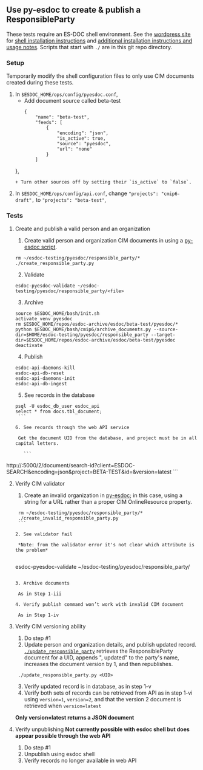 ## Use py-esdoc to create & publish a ResponsibleParty
These tests require an ES-DOC shell environment. See the [wordpress site](http://wordpress.es-doc.org) for [shell installation instructions](http://wordpress.es-doc.org/how-to-install-shell/) and [additional installation instructions and usage notes](http://wordpress.es-doc.org/stack-installation-faq/). Scripts that start with `./` are in this git repo directory.

### Setup
Temporarily modify the shell configuration files to only use CIM documents created during these tests.

1. In `$ESDOC_HOME/ops/config/pyesdoc.conf`,
    + Add document source called beta-test
      ```
      {
          "name": "beta-test",
          "feeds": [
              {
                  "encoding": "json",
                  "is_active": true,
                  "source": "pyesdoc",
                  "url": "none"
              }
          ]
     },
     ```
    + Turn other sources off by setting their `is_active` to `false`.
2. In `$ESDOC_HOME/ops/config/api.conf`, change `"projects": "cmip6-draft",` to `"projects": "beta-test"`,

### Tests
1. Create and publish a valid person and an organization
    1. Create valid person and organization CIM documents in using a [py-esdoc script](https://github.com/ES-DOC/esdoc-testing/blob/master/pyesdoc/create_responsible_party.py).
    
      ```
      rm ~/esdoc-testing/pyesdoc/responsible_party/*
      ./create_responsible_party.py
      ```
    
    2. Validate
    
      ```
      esdoc-pyesdoc-validate ~/esdoc-testing/pyesdoc/responsible_party/<file>
      ```
    
    3. Archive
    
      ```
    source $ESDOC_HOME/bash/init.sh
    activate_venv pyesdoc
    rm $ESDOC_HOME/repos/esdoc-archive/esdoc/beta-test/pyesdoc/*
    python $ESDOC_HOME/bash/cmip6/archive_documents.py --source-dir=$HOME/esdoc-testing/pyesdoc/responsible_party --target-dir=$ESDOC_HOME/repos/esdoc-archive/esdoc/beta-test/pyesdoc
    deactivate
      ```
      
    4. Publish
    
      ```
    esdoc-api-daemons-kill
    esdoc-api-db-reset
    esdoc-api-daemons-init
    esdoc-api-db-ingest
      ```
      
    5. See records in the database
    
      ```
    psql -U esdoc_db_user esdoc_api
    select * from docs.tbl_document;
       ```
       
    6. See records through the web API service
    
       Get the document UID from the database, and project must be in all capital letters.
       
         ```
http://<server>:5000/2/document/search-id?client=ESDOC-SEARCH&encoding=json&project=BETA-TEST&id=<ID>&version=latest
         ```
         
2. Verify CIM validator
    1. Create an invalid organization in [py-esdoc](https://github.com/ES-DOC/esdoc-testing/blob/master/pyesdoc/create_invalid_responsible_party.py); in this case, using a string for a URL rather than a proper CIM OnlineResource property.
    
      ```
       rm ~/esdoc-testing/pyesdoc/responsible_party/*
       ./create_invalid_responsible_party.py
       ```
       
    2. See validator fail
    
       *Note: from the validator error it's not clear which attribute is the problem*

    
      ```
      esdoc-pyesdoc-validate ~/esdoc-testing/pyesdoc/responsible_party/<file>

      ```
      
    3. Archive documents
    
       As in Step 1-iii
     
    4. Verify publish command won’t work with invalid CIM document
    
       As in Step 1-iv

4. Verify CIM versioning ability
    1. Do step #1
    2. Update person and organization details, and publish updated record. [`./update_responsible_party`](https://github.com/ES-DOC/esdoc-testing/blob/master/pyesdoc/update_responsible_party.py) retrieves the ResponsibleParty document for a UID, appends ", updated" to the party's name, increases the document version by 1, and then republishes.
    
      ```
       ./update_responsible_party.py <UID>
      ```
      
    3. Verify updated record is in database, as in step 1-v
    4. Verify both sets of records can be retrieved from API as in step 1-vi using `version=1`, `version=2`, and that the version 2 document is retrieved when `version=latest`
    
      **Only version=latest returns a JSON document**

3. Verify unpublishing
**Not currently possible with esdoc shell but does appear possible through the web API**
    1. Do step #1
    2. Unpublish using esdoc shell
    3. Verify records no longer available in web API
